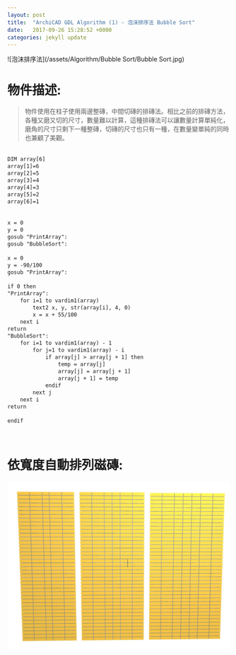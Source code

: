 ```yaml
---
layout: post
title:  "ArchiCAD GDL Algorithm (1) - 泡沫排序法 Bubble Sort"
date:   2017-09-26 15:28:52 +0000
categories: jekyll update
---
```


![泡沫排序法](/assets/Algorithm/Bubble Sort/Bubble Sort.jpg)

# 物件描述:  
> 物件使用在柱子使用兩邊整磚，中間切磚的排磚法。相比之前的排磚方法，各種又磨又切的尺寸，數量難以計算，這種排磚法可以讓數量計算單純化，磨角的尺寸只剩下一種整磚，切磚的尺寸也只有一種，在數量變單純的同時也兼顧了美觀。  

<pre>
<code>
DIM array[6]
array[1]=6
array[2]=5
array[3]=4
array[4]=3
array[5]=2
array[6]=1


x = 0
y = 0
gosub "PrintArray":
gosub "BubbleSort":

x = 0
y = -90/100
gosub "PrintArray":

if 0 then
"PrintArray":
	for i=1 to vardim1(array) 
		text2 x, y, str(array[i], 4, 0)
		x = x + 55/100
	next i
return
"BubbleSort":	
	for i=1 to vardim1(array) - 1
		for j=1 to vardim1(array) - i
			if array[j] > array[j + 1] then
				temp = array[j]
				array[j] = array[j + 1]
				array[j + 1] = temp
			endif
		next j
	next i
return

endif

</code>
</pre>

# 依寬度自動排列磁磚:
![自動排列](/assets/ColumnTileWork/ColumnTileworkAutoArrangement.jpg)



[帶路雞Pro-App-Store]: https://appsto.re/tw/kp-Sfb.i
[帶路雞-App-Store]: https://appsto.re/tw/amD6eb.i

